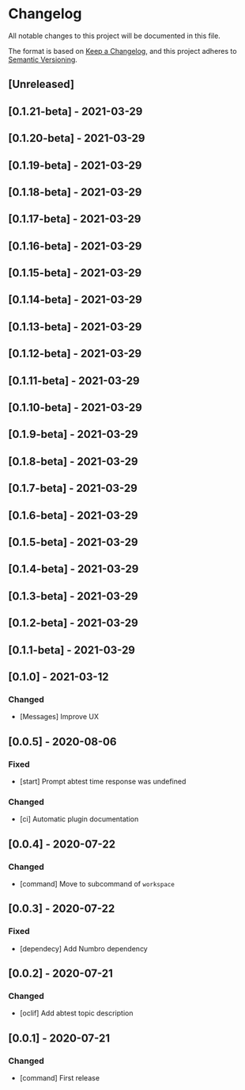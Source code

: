 # Changelog
All notable changes to this project will be documented in this file.

The format is based on [Keep a Changelog](https://keepachangelog.com/en/1.0.0/),
and this project adheres to [Semantic Versioning](https://semver.org/spec/v2.0.0.html).

## [Unreleased]

## [0.1.21-beta] - 2021-03-29

## [0.1.20-beta] - 2021-03-29

## [0.1.19-beta] - 2021-03-29

## [0.1.18-beta] - 2021-03-29

## [0.1.17-beta] - 2021-03-29

## [0.1.16-beta] - 2021-03-29

## [0.1.15-beta] - 2021-03-29

## [0.1.14-beta] - 2021-03-29

## [0.1.13-beta] - 2021-03-29

## [0.1.12-beta] - 2021-03-29

## [0.1.11-beta] - 2021-03-29

## [0.1.10-beta] - 2021-03-29

## [0.1.9-beta] - 2021-03-29

## [0.1.8-beta] - 2021-03-29

## [0.1.7-beta] - 2021-03-29

## [0.1.6-beta] - 2021-03-29

## [0.1.5-beta] - 2021-03-29

## [0.1.4-beta] - 2021-03-29

## [0.1.3-beta] - 2021-03-29

## [0.1.2-beta] - 2021-03-29

## [0.1.1-beta] - 2021-03-29

## [0.1.0] - 2021-03-12

### Changed

- [Messages] Improve UX

## [0.0.5] - 2020-08-06
### Fixed
- [start] Prompt abtest time response was undefined

### Changed
- [ci] Automatic plugin documentation

## [0.0.4] - 2020-07-22
### Changed
- [command] Move to subcommand of `workspace`

## [0.0.3] - 2020-07-22
### Fixed
- [dependecy] Add Numbro dependency

## [0.0.2] - 2020-07-21
### Changed
- [oclif] Add abtest topic description

## [0.0.1] - 2020-07-21

### Changed
- [command] First release

